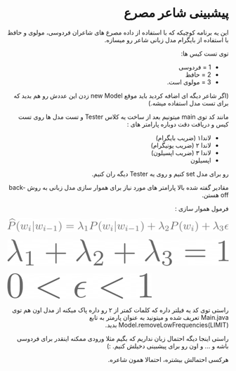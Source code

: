 <div dir="rtl">

# پیشبینی شاعر مصرع



این یه برنامه کوچیکه که با استفاده از داده مصرع های شاعران فردوسی، مولوی و حافظ با استفاده از بایگرام مدل زبانی شاعر رو میسازه.

توی تست کیس ها:
* 1 = فردوسی
* 2 = حافظ
* 3 = مولوی است.

(اگر شاعر دیگه ای اضافه کردید باید موقع new Model زدن این عددش رو هم بدید که برای تست مدل استفاده میشه.)

مانند کد توی main میتونیم بعد از ساخت یه کلاس Tester و تست مدل ها روی تست کیس و دریافت دقت دوباره پارامتر های :
* لاندا۱ (ضریب بایگرام)
* لاندا ۲ (ضریب یونیگرام)
* لاندا ۳ (ضریب اپسیلون)
* اپسیلون

رو برای مدل set کنیم و روی یه Tester دیگه ران کنیم.

مقادیر گفته شده بالا پارامتر های  مورد نیاز برای هموار سازی مدل زبانی به روش back-off هستن.

فرمول هموار سازی :

<!-- \widehat{P} (w_{i} | w_{i-1})  =  \lambda_{1}P(w_{i} | w_{i-1}) + \lambda_{2} P(w_{i}) + \lambda_{3}  \epsilon -->
<!-- \lambda_{1} + \lambda_{2} + \lambda_{3} = 1 -->
<!--  < \epsilon < 1 -->

</div>

<div dir="ltr">
  
![back off](docs/image1.png?raw=true)

![back off](docs/image3.png?raw=true)

![back off](docs/image2.png?raw=true)

</div>

<div dir="rtl">


راستی توی کد یه فیلتر داره که کلمات کمتر از ۲ رو داره پاک میکنه از مدل اون هم توی Main.java تعریف شده و میتونید به عنوان پارمتر به تابع Model.removeLowFrequencies(LIMIT) بدید.

راستی اینجا دیگه احتمال زبان نداریم که بگیم مثلا ورودی ممکنه اینقدر برای فردوسی باشه و ... و اون رو برای پیشبینی دخیلش کنیم. :)

هرکسی احتمالش بیشتره، احتمالا همون شاعره.


</div>
